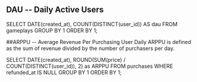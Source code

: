 ## DAU -- Daily Active Users
  SELECT
    DATE(created_at),
    COUNT(DISTINCT(user_id)) AS dau
  FROM gameplays
  GROUP BY 1
  ORDER BY 1;


##ARPPU -- Average Revenue Per Purchasing User
Daily ARPPU is defined as the sum of revenue divided by the number of purchasers per day.

SELECT
  DATE(created_at),
  ROUND(SUM(price) / COUNT(DISTINCT(user_id)), 2) as ARPPU
FROM purchases
WHERE refunded_at IS NULL
GROUP BY 1
ORDER BY 1;
